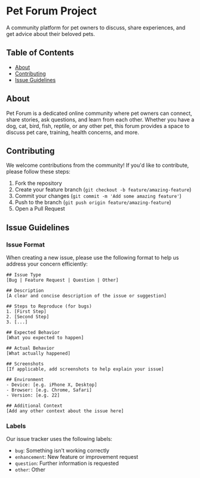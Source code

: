 # Pet Forum Project

A community platform for pet owners to discuss, share experiences, and get advice about their beloved pets.

## Table of Contents
- [About](#about)
- [Contributing](#contributing)
- [Issue Guidelines](#issue-guidelines)


## About
Pet Forum is a dedicated online community where pet owners can connect, share stories, ask questions, and learn from each other. Whether you have a dog, cat, bird, fish, reptile, or any other pet, this forum provides a space to discuss pet care, training, health concerns, and more.

## Contributing
We welcome contributions from the community! If you'd like to contribute, please follow these steps:
1. Fork the repository
2. Create your feature branch (`git checkout -b feature/amazing-feature`)
3. Commit your changes (`git commit -m 'Add some amazing feature'`)
4. Push to the branch (`git push origin feature/amazing-feature`)
5. Open a Pull Request

## Issue Guidelines

### Issue Format
When creating a new issue, please use the following format to help us address your concern efficiently:

```
## Issue Type
[Bug | Feature Request | Question | Other]

## Description
[A clear and concise description of the issue or suggestion]

## Steps to Reproduce (for bugs)
1. [First Step]
2. [Second Step]
3. [...]

## Expected Behavior
[What you expected to happen]

## Actual Behavior
[What actually happened]

## Screenshots
[If applicable, add screenshots to help explain your issue]

## Environment
- Device: [e.g. iPhone X, Desktop]
- Browser: [e.g. Chrome, Safari]
- Version: [e.g. 22]

## Additional Context
[Add any other context about the issue here]
```

### Labels
Our issue tracker uses the following labels:
- `bug`: Something isn't working correctly
- `enhancement`: New feature or improvement request
- `question`: Further information is requested
- `other`: Other



